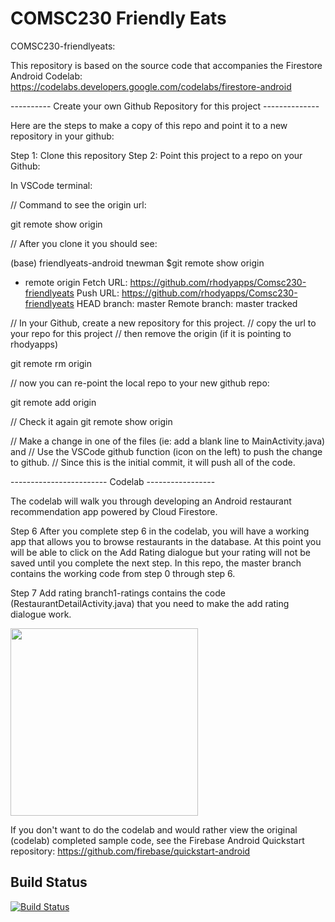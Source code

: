 # COMSC230 Friendly Eats

COMSC230-friendlyeats:

This repository is based on the source code that accompanies the Firestore Android Codelab:
https://codelabs.developers.google.com/codelabs/firestore-android

---------- Create your own Github Repository for this project --------------

Here are the steps to make a copy of this repo and point it to a new repository in your github:

Step 1: Clone this repository
Step 2: Point this project to a repo on your Github:

In VSCode terminal:

// Command to see the origin url:

git remote show origin

// After you clone it you should see:

(base) friendlyeats-android tnewman $git remote show origin
* remote origin
  Fetch URL: https://github.com/rhodyapps/Comsc230-friendlyeats
  Push  URL: https://github.com/rhodyapps/Comsc230-friendlyeats
  HEAD branch: master
  Remote branch:
    master tracked

// In your Github, create a new repository for this project.
// copy the url to your repo for this project
// then remove the origin (if it is pointing to rhodyapps)

git remote rm origin

// now you can re-point the local repo to your new github repo:

git remote add origin <paste in the url of your github repo for this project>

// Check it again
git remote show origin

// Make a change in one of the files (ie: add a blank line to MainActivity.java) and
// Use the VSCode github function (icon on the left) to push the change to github.
// Since this is the initial commit, it will push all of the code.

------------------------ Codelab -----------------

The codelab will walk you through developing an Android restaurant recommendation
app powered by Cloud Firestore.

Step 6
After you complete step 6 in the codelab, you will have a working app that allows you to browse restaurants in the database.
At this point you will be able to click on the Add Rating dialogue but your rating will not be saved until you complete the next step. In this repo, the master branch contains the working code from step 0 through step 6.

Step 7 Add rating
branch1-ratings contains the code (RestaurantDetailActivity.java) that you need to make the add rating dialogue work. 


<img src="docs/home.png" width="300"/>

If you don't want to do the codelab and would rather view the original (codelab) completed
sample code, see the Firebase Android Quickstart repository:
https://github.com/firebase/quickstart-android


## Build Status

[![Build Status](https://travis-ci.org/firebase/friendlyeats-android.svg?branch=master)](https://travis-ci.org/firebase/friendlyeats-android)
